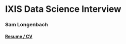 # IXIS Data Science Interview

### Sam Longenbach
#### [Resume / CV](https://longenbach.github.io/CV_Resume/)

